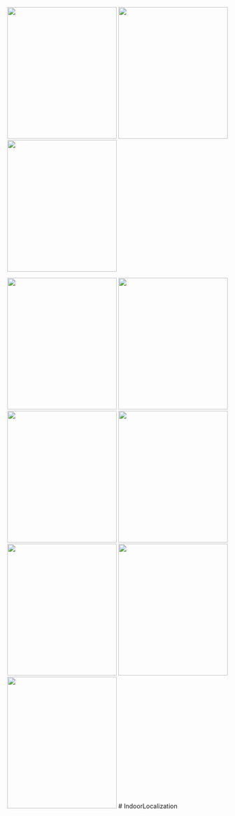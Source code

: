 
<p float="left"><img src="https://user-images.githubusercontent.com/77530709/124391580-e5d2a500-dd0e-11eb-83c1-58e737985fcc.jpeg" width="250" height="300">
<img src="https://user-images.githubusercontent.com/77530709/124391582-e703d200-dd0e-11eb-9b9e-01e999be7c60.jpeg" width="250" height="300">
<img src="https://user-images.githubusercontent.com/77530709/124391584-ec611c80-dd0e-11eb-86cc-8ee112949a05.jpeg" width="250" height="300"></p>
<img src="https://user-images.githubusercontent.com/77530709/124391585-ed924980-dd0e-11eb-9993-a3da43079ff7.jpeg" width="250" height="300">
<img src="https://user-images.githubusercontent.com/77530709/124391586-ee2ae000-dd0e-11eb-8eec-d9edd432949b.jpeg" width="250" height="300">
<img src="https://user-images.githubusercontent.com/77530709/124391587-ef5c0d00-dd0e-11eb-886e-44af5bac10ae.jpeg" width="250" height="300">
<img src="https://user-images.githubusercontent.com/77530709/124391592-f551ee00-dd0e-11eb-93b2-3414957cbc6d.jpeg" width="250" height="300">
<img src="https://user-images.githubusercontent.com/77530709/124391596-f6831b00-dd0e-11eb-9a13-2a5ce2d39443.jpeg" width="250" height="300">
<img src="https://user-images.githubusercontent.com/77530709/124391597-f6831b00-dd0e-11eb-91b6-d3f3dcfe4a59.jpeg" width="250" height="300">
<img src="https://user-images.githubusercontent.com/77530709/124391535-adcb6200-dd0e-11eb-8446-5bfa1281c84d.jpeg" width="250" height="300">
# IndoorLocalization
